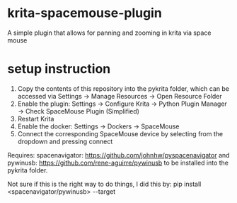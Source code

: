 # krita-spacemouse-plugin
A simple plugin that allows for panning and zooming in krita via space mouse

# setup instruction
1. Copy the contents of this repository into the pykrita folder, which can be accessed via Settings -> Manage Resources -> Open Resource Folder
2. Enable the plugin: Settings -> Configure Krita -> Python Plugin Manager -> Check SpaceMouse Plugin (Simplified)
3. Restart Krita
4. Enable the docker: Settings -> Dockers -> SpaceMouse
5. Connect the corresponding SpaceMouse device by selecting from the dropdown and pressing connect

Requires:
spacenavigator: https://github.com/johnhw/pyspacenavigator
and
pywinusb: https://github.com/rene-aguirre/pywinusb
to be installed into the pykrita folder.

Not sure if this is the right way to do things, I did this by: pip install <spacenavigator/pywinusb> --target <pykrita-director>
